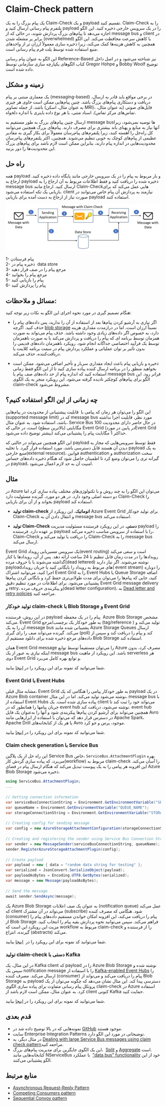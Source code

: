 # ‏Claim-Check pattern
یک پیام بزرگ را به یک Claim-Check و یک payload تقسیم کنید. Claim-Check را به پلتفرم پیام رسانی ارسال کنید و payload را در یک سرویس خارجی ذخیره کنید. این الگو اجازه می‌دهد تا پیام‌‌های بزرگ پردازش شوند، در حالی که از  message bus  و client  در برابر پر مشغله شدن (overwhelmed) یا کاهش سرعت محافظت می‌کند. این الگو همچنین به کاهش هزینه‌ها کمک می‌کند، زیرا ذخیره سازی معمولاً ارزان تر از واحد‌های منبع استفاده شده توسط پلت فرم پیام رسانی است.  
  
این الگو به عنوان پیام رسانی Reference-Based نیز شناخته می‌شود و در اصل داخل کتاب الگو‌های یکپارچه سازی سازمانی توسط Gregor Hohpe و Bobby Woolf توضیح داده شده است.

## **زمینه و مشکل**

یک معماری مبتنی بر پیام (messaging-based) در برخی مواقع باید قادر به ارسال، دریافت و دستکاری پیام‌های بزرگ باشد. چنین پیام‌هایی ممکن است حاوی هر چیزی باشد، از جمله تصاویر (به عنوان مثال، اسکن MRI)، فایل‌های صوتی (به عنوان مثال، تماس‌های مرکز تماس)، اسناد متنی، یا هر نوع داده باینری با اندازه دلخواه.  
  
ارسال چنین پیام‌های بزرگ به طور مستقیم به  message busها توصیه نمی‌شود، زیرا آنها نیاز به منابع و پهنای باند بیشتری برای مصرف دارند. پیام‌‌های بزرگ همچنین می‌توانند کل راه‌حل را آهسته کنند، زیرا پلتفرم‌‌های پیام‌رسان معمولاً برای بکار گیری به مقادیر عظیمی از پیام‌‌های کوچک به خوبی تنظیم می‌شوند. همچنین، اکثر پلتفرم‌‌های پیام‌رسان محدودیت‌‌هایی در اندازه پیام دارند، بنابراین ممکن است لازم باشد برای پیام‌‌های بزرگ این محدودیت‌ها را دور بزنید.

## راه حل

همه payload و بار مربوط به پیام را در یک سرویس خارجی مانند پایگاه داده ذخیره کنید. ارجاع به payload ذخیره شده را دریافت کنید و فقط اطلاعات مربوط به آن ارجاع را به  message bus  ارسال کنید. ارجاع مانند Claim-Check‌هایی عمل می‌کند که برای بازیابی یک تکه استفاده می‌شود. client  نیازمند به پردازش آن پیام خاص می‌توانند در صورت نیاز از ارجاع به دست آمده برای بازیابی payload استفاده کنند.

![claim-check](../assets/messaging/claim-check.png)

1- پیام فرستادن  
2- ذخیره پیام در  data store  
3- مرجع پیام را در صف قرار دهید  
4- مرجع پیام را بخوانید  
5- پیام را بازیابی کنید  
6- پیام را پردازش کنید

## مسائل و ملاحظات:

هنگام تصمیم گیری در مورد نحوه اجرای این الگو به نکات زیر توجه کنید:  
  
* اگر نیازی به آرشیو کردن پیام‌ها بعد از استفاده از آن را ندارید، پس داده‌‌های پیام را حذف کنید. اگرچه [blob storage](https://en.wikipedia.org/wiki/Object_storage) نسبتاً ارزان است، اما در درازمدت مقداری هزینه دارد، به خصوص اگر داده‌های زیادی وجود داشته باشد. حذف پیام می‌تواند به صورت همزمان توسط برنامه ‌ای که پیام را دریافت و پردازش می‌کند یا به صورت ناهمزمان توسط یک فرآیند اختصاصی جداگانه انجام شود. رویکرد ناهمزمان داده‌‌های قدیمی را بدون تأثیر بر توان عملیاتی و عملکرد پردازش پیام در سمت برنامه کلاینت یا دریافت‌کننده، حذف می‌کند.  
  
* ذخیره و بازیابی پیام باعث ایجاد مقداری سربار و تأخیر اضافی می‌شود. ممکن است بخواهید منطق را در برنامه ارسال کننده پیاده سازی کنید تا از این الگو فقط زمانی استفاده کنید که اندازه پیام از حد داده‌‌های صف پیام یا  message bus  فراتر رود. این الگو برای پیام‌‌های کوچکتر نادیده گرفته می‌شود. این رویکرد منجر به یک الگوی claim-check مشروط می‌شود.

## **چه زمانی از این الگو استفاده کنیم؟**

این الگو را می‌توان هر زمان که پیامی با  قابلیت پیشتیبانی از  محدودیت در پیام‌‌هایی (supported message limit) که در message bus  مورد نظر،  قابلیت اجرا نداشته باشد، استفاده شود. به عنوان مثال، Service Bus در حال حاضر دارای محدودیت 100 مگابایتی (بالاترین سطح) است، در حالی که Event Grid (در پایین در موردEvent Grid بیشتر توضیح داده می‌شود) حداکثر 1 مگابایت پیام را پشتیبانی می‌کند.  
  
این الگو همچنین می‌تواند در حالتی  که payload فقط توسط سرویس‌هایی که مجاز به دیدن آن هستند قابل دسترسی باشد، مورد استفاده قرار گیرد. با تخلیه payload به یک منبع خارجی(external resource)، قوانین authentication و authorization  سخت گیرانه تری را می‌توان وضع کرد تا اطمینان حاصل شود که هنگام ذخیره داده‌‌های حساس در payload، امنیت آن به حد لازم اعمال می‌شود.

## مثال

در Azure می‌توان این الگو را به چند روش و با تکنولوژی‌های مختلف پیاده سازی کرد اما دو دسته اصلی وجود دارد. در هر دو مورد، گیرنده مسئولیت دارد Claim-Check را بخواند و از آن برای بازیابی payload استفاده کند.  
  
*  **تولید claim-check اتوماتیک**. این رویکرد از Azure Event Grid برای تولید خودکار Claim-Check و انتقال دادن آن به  message bus  استفاده می‌کند.  
  
* **تولید Claim-Check  دستی**. در این رویکرد فرستنده مسئولیت مدیریت payload را بر عهده دارد. فرستنده payload را با استفاده از سرویس مناسب ذخیره می‌کند، Claim-Check را دریافت یا تولید می‌کند و Claim-Check را به message bus ارسال می‌کند.  
  
Event Grid یک سرویس مسیریابی رویداد(event routing) است و سعی می‌کند رویدادها را در مدت زمان قابل تنظیم تا 24 ساعت ارائه دهد. پس از آن، رویدادها یا کنار گذاشته می‌شوند یا با حروف مرده(dead lettered) نوشته می‌شوند. اگر نیاز دارید payload‌های مربوط به رویداد را بایگانی کنید یا جریان رویداد( event stream) را دوباره اجرا کنید، می‌توانید اشتراک Event Grid را به Event Hubs یا Queue Storage اضافه کنید، جایی که پیام‌ها را می‌توان برای مدت طولانی‌تری حفظ کرد و بایگانی کردن پیام‌ها پشتیبانی می‌شود. برای اطلاعات در مورد تنظیم دقیق Event Grid message delivery و retry، و پیکربندی حروف مرده(dead letter configuration)، به [Dead letter and retry policies](https://learn.microsoft.com/en-us/azure/event-grid/manage-event-delivery) مراجعه کنید.

### تولید خودکار claim-check  با Blob Storage و Event Grid

در این روش، فرستنده payload پیام را در یک محفظه  Azure Blob Storage مشخص می‌کند. Event Grid به طور خودکار یک برچسب/مرجع  (tag/reference ) تولید می‌کند و آن را به یک  message bus  پشتیبانی شده مانند Azure Storage Queues ارسال می‌کند. گیرنده می‌تواند صف را رای گیری (poll) کند و پیام را دریافت کند و سپس از داده‌های مرجع ذخیره شده برای دانلود مستقیم از Blob Storage استفاده کند.  
  
همان Event Grid message را می‌توان مستقیماً توسط توابع Azure مصرف کرد، بدون اینکه نیازی به عبور از یک  message bus  باشد. این رویکرد از ماهیت serverless هر دوی Event Grid و توابع بهره کامل می‌برد.  
  
شما می‌توانید کد نمونه برای این رویکرد را در [اینجا](https://github.com/mspnp/cloud-design-patterns/tree/master/claim-check/code-samples/sample-1) بیابید.

### Event Grid با Event Hubs

مشابه مثال قبلی، Event Grid به طور خودکار پیامی را هنگامی که یک payload در یک Azure Blob container نوشته می‌شود تولید می‌کند. اما در این مثال،  message bus  با استفاده از Event Hubs پیاده سازی شده است. یک client  می‌تواند خود را ثبت کند تا جریان پیامها را همانطور که در event hub نوشته می‌شود، دریافت کند. event hub همچنین می‌تواند برای آرشیو کردن پیام‌ها پیکربندی شود و آنها را به‌عنوان یک فایل Avro در دسترس قرار دهد که می‌توان با استفاده از ابزار‌هایی مانند Apache Spark، Apache Drill یا هر یک از کتابخانه‌‌های Avro موجود، پرس و جو کرد.  
  
شما می‌توانید کد نمونه برای این رویکرد را در [اینجا](https://github.com/mspnp/cloud-design-patterns/tree/master/claim-check/code-samples/sample-2) بیابید.

### Claim check generation با Service Bus

این راه حل از یک پلاگین Service Bus خاص، `ServiceBus.AttachmentPlugin` بهره می‌برد، که پیاده سازی گردش کار(workflow) مربوط به  claim-check را آسان می‌کند. این افزونه هر پیامی را به یک پیوست تبدیل می‌کند که هنگام ارسال پیام در فضای Azure Blob Storage ذخیره می‌شود.

```csharp
using ServiceBus.AttachmentPlugin;
...

// Getting connection information
var serviceBusConnectionString = Environment.GetEnvironmentVariable("SERVICE_BUS_CONNECTION_STRING");
var queueName = Environment.GetEnvironmentVariable("QUEUE_NAME");
var storageConnectionString = Environment.GetEnvironmentVariable("STORAGE_CONNECTION_STRING");

// Creating config for sending message
var config = new AzureStorageAttachmentConfiguration(storageConnectionString);

// Creating and registering the sender using Service Bus Connection String and Queue Name
var sender = new MessageSender(serviceBusConnectionString, queueName);
sender.RegisterAzureStorageAttachmentPlugin(config);

// Create payload
var payload = new { data = "random data string for testing" };
var serialized = JsonConvert.SerializeObject(payload);
var payloadAsBytes = Encoding.UTF8.GetBytes(serialized);
var message = new Message(payloadAsBytes);

// Send the message
await sender.SendAsync(message);
```

 یک Azure Blob Storage به عنوان یک صف اعلانات (notification queue) عمل می‌کند که client  می‌تواند در آن مشترک (subscribe) شود. هنگامی که مصرف کننده (consumer) پیام را دریافت می‌کند، این افزونه امکان خواندن مستقیم داده‌های پیام را از Blob Storage فراهم می‌کند. سپس می‌توانید نحوه پردازش بقیه پیام را انتخاب کنید. مزیت این رویکرد این است که workflow مربوط به claim-check  را از فرستنده و گیرنده، انتزاع (abstracts) می‌کند.  
  
شما می‌توانید کد نمونه برای این رویکرد را در  [اینجا](https://github.com/mspnp/cloud-design-patterns/tree/master/claim-check/code-samples/sample-3) بیابید.

### تولید  claim-check دستی با Kafka

در این مثال، یک Kafka client که payload را در Azure Blob Storage نوشته شده و سپس یک notification message را با استفاده از [Kafka-enabled Event Hubs](https://learn.microsoft.com/en-us/azure/event-hubs/event-hubs-quickstart-kafka-enabled-event-hubs) را ارسال می‌کند. مصرف کننده (consumer)  پیام را دریافت می‌کند و می‌تواند از Blob Storage به payload دسترسی پیدا کند. این مثال نشان می‌دهد که چگونه می‌توان از یک پروتکل پیام رسانی متفاوت برای پیاده سازی الگوی claim-check در Azure استفاده کرد. به عنوان مثال، ممکن است لازم باشد از client کنونی Kafka حمایت کنید.  
  
شما می‌توانید کد نمونه برای این رویکرد را در [اینجا](https://github.com/mspnp/cloud-design-patterns/tree/master/claim-check/code-samples/sample-4) بیابید.
## قدم بعدی

* نمونه‌هایی که در بالا توضیح داده شد در [GitHub](https://github.com/mspnp/cloud-design-patterns/tree/master/claim-check) موجود هستند.  
* سایت Enterprise Integration Patterns توضیحاتی در مورد این الگو دارد.  
* در مثال دیگر، به [Dealing with large Service Bus messages using claim check pattern](https://www.serverless360.com/blog/deal-with-large-service-bus-messages-using-claim-check-pattern)مراجعه کنید.  
* این یک الگوی جایگزین برای مدیریت پیام‌های بزرگ،  [Split](https://www.enterpriseintegrationpatterns.com/patterns/messaging/Sequencer.html) و [Aggregate](https://www.enterpriseintegrationpatterns.com/patterns/messaging/Aggregator.html) است.  
کتابخانه‌‌هایی مانند NServiceBus با عملکرد  ["data bus" functionality](https://docs.particular.net/nservicebus/messaging/databus/azure-blob-storage) خود از این الگو پشتیبانی می‌کنند.

## منابع مرتبط

- [Asynchronous Request-Reply Pattern](./Asynchronous%20Request-Reply%20pattern.md)
- [Competing Consumers pattern](./Compensating%20Transaction%20pattern.md)
- [Sequential Convoy pattern](./Sequential%20Convoy%20pattern.md)

